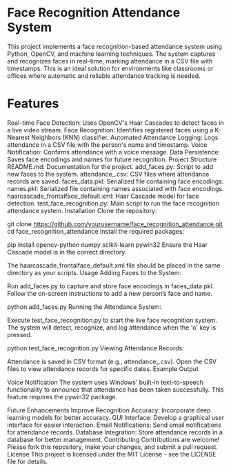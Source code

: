 # Face Recognition Attendance System
This project implements a face recognition-based attendance system using Python, OpenCV, and machine learning techniques. The system captures and recognizes faces in real-time, marking attendance in a CSV file with timestamps. This is an ideal solution for environments like classrooms or offices where automatic and reliable attendance tracking is needed.

# Features
Real-time Face Detection: Uses OpenCV's Haar Cascades to detect faces in a live video stream.
Face Recognition: Identifies registered faces using a K-Nearest Neighbors (KNN) classifier.
Automated Attendance Logging: Logs attendance in a CSV file with the person's name and timestamp.
Voice Notification: Confirms attendance with a voice message.
Data Persistence: Saves face encodings and names for future recognition.
Project Structure
README.md: Documentation for the project.
add_faces.py: Script to add new faces to the system.
attendance_<date>.csv: CSV files where attendance records are saved.
faces_data.pkl: Serialized file containing face encodings.
names.pkl: Serialized file containing names associated with face encodings.
haarcascade_frontalface_default.xml: Haar Cascade model for face detection.
test_face_recognition.py: Main script to run the face recognition attendance system.
Installation
Clone the repository:

git clone https://github.com/yourusername/face_recognition_attendance.git
cd face_recognition_attendance
Install the required packages:

pip install opencv-python numpy scikit-learn pywin32
Ensure the Haar Cascade model is in the correct directory.

The haarcascade_frontalface_default.xml file should be placed in the same directory as your scripts.
Usage
Adding Faces to the System:

Run add_faces.py to capture and store face encodings in faces_data.pkl.
Follow the on-screen instructions to add a new person’s face and name.

python add_faces.py
Running the Attendance System:

Execute test_face_recognition.py to start the live face recognition system.
The system will detect, recognize, and log attendance when the 'o' key is pressed.

python test_face_recognition.py
Viewing Attendance Records:

Attendance is saved in CSV format (e.g., attendance_<date>.csv).
Open the CSV files to view attendance records for specific dates.
Example Output

Voice Notification
The system uses Windows' built-in text-to-speech functionality to announce that attendance has been taken successfully. This feature requires the pywin32 package.

Future Enhancements
Improve Recognition Accuracy: Incorporate deep learning models for better accuracy.
GUI Interface: Develop a graphical user interface for easier interaction.
Email Notifications: Send email notifications for attendance records.
Database Integration: Store attendance records in a database for better management.
Contributing
Contributions are welcome! Please fork this repository, make your changes, and submit a pull request.
License
This project is licensed under the MIT License - see the LICENSE file for details.

